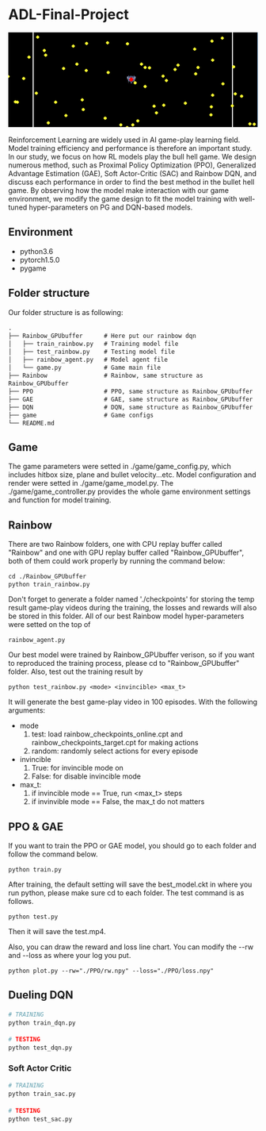 # ADL-Final-Project

![image](https://github.com/IPINGCHOU/ADL-Final-Project/blob/master/title_image.png)

Reinforcement Learning are widely used in AI game-play learning field. Model training efficiency and performance is therefore an important study. In our study, we focus on how RL models play the bull hell game. We design numerous method, such as Proximal Policy Optimization (PPO), Generalized Advantage Estimation (GAE), Soft Actor-Critic (SAC) and Rainbow DQN, and discuss each performance in order to find the best method in the bullet hell game. By observing how the model make interaction with our game environment, we modify the game design to fit the model training with well-tuned hyper-parameters on PG and DQN-based models.



## Environment

* python3.6
* pytorch1.5.0
* pygame


## Folder structure
Our folder structure is as following:

    .
    ├── Rainbow_GPUbuffer      # Here put our rainbow dqn
    │   ├── train_rainbow.py   # Training model file
    │   ├── test_rainbow.py    # Testing model file
    │   ├── rainbow_agent.py   # Model agent file
    │   └── game.py            # Game main file
    ├── Rainbow                # Rainbow, same structure as Rainbow_GPUbuffer
    ├── PPO                    # PPO, same structure as Rainbow_GPUbuffer
    ├── GAE                    # GAE, same structure as Rainbow_GPUbuffer
    ├── DQN                    # DQN, same structure as Rainbow_GPUbuffer
    ├── game                   # Game configs
    └── README.md

## Game
The game parameters were setted in ./game/game_config.py, which includes hitbox size, plane and bullet velocity...etc. Model configuration and render were setted in ./game/game_model.py. The ./game/game_controller.py provides the whole game environment settings and function for model training.

## Rainbow
There are two Rainbow folders, one with CPU replay buffer called "Rainbow" and one with GPU replay buffer called "Rainbow_GPUbuffer", both of them could work properly by running the command below:
```bash=
cd ./Rainbow_GPUbuffer
python train_rainbow.py
```
Don't forget to generate a folder named './checkpoints' for storing the temp result game-play videos during the training, the losses and rewards will also be stored in this folder.
All of our best Rainbow model hyper-parameters were setted on the top of
```bash=
rainbow_agent.py
```
Our best model were trained by Rainbow_GPUbuffer verison, so if you want to reproduced the training process, please cd to "Rainbow_GPUbuffer" folder.
Also, test out the training result by
```bash=
python test_rainbow.py <mode> <invincible> <max_t>
```
It will generate the best game-play video in 100 episodes. With the following arguments:
+ mode
    1. test: load rainbow_checkpoints_online.cpt and rainbow_checkpoints_target.cpt for making actions
    2. random: randomly select actions for every episode
+ invincible
    1. True: for invincible mode on
    2. False: for disable invincible mode
+ max_t:
    1. if invincible mode == True, run <max_t> steps
    2. if invinvible mode == False, the max_t do not matters
    
 ## PPO & GAE
 If you want to train the PPO or GAE model, you should go to each folder and follow the command below.
 ```bash=
 python train.py
 ```
 After training, the default setting will save the best_model.ckt in where you run python, please make sure cd to each folder.
 The test command is as follows.
 ```bash=
 python test.py
 ```
 Then it will save the test.mp4.

 Also, you can draw the reward and loss line chart. You can modify the --rw and --loss as where your log you put.
 ```bash=
 python plot.py --rw="./PPO/rw.npy" --loss="./PPO/loss.npy"
 ```

## Dueling DQN
```bash
# TRAINING
python train_dqn.py

# TESTING
python test_dqn.py
```

### Soft Actor Critic
```bash
# TRAINING
python train_sac.py

# TESTING
python test_sac.py
